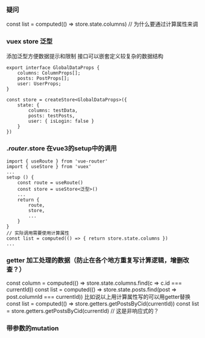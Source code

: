 
### 疑问
const list = computed(() => store.state.columns) // 为什么要通过计算属性来调

### vuex store 泛型
添加泛型方便数据提示和限制
接口可以嵌套定义较复杂的数据结构
```
export interface GlobalDataProps {
    columns: ColumnProps[];
    posts: PostProps[];
    user: UserProps;
}

const store = createStore<GlobalDataProps>({
    state: {
        columns: testData,
        posts: testPosts,
        user: { isLogin: false }
    }
})
```

### .$router .$store 在vue3的setup中的调用
```
import { useRoute } from 'vue-router'
import { useStore } from 'vuex'
...
setup () {
    const route = useRoute()
    const store = useStore<泛型>()
    ...
    return {
        route,
        store,
        ...
    }
}
// 实际调用需要使用计算属性
const list = computed(() => { return store.state.columns })
...
```

### getter 加工处理的数据（防止在各个地方重复写计算逻辑，增删改查？）
const column = computed(() => store.state.columns.find(c => c.id === currentId))
const list = computed(() => store.state.posts.find(post => post.columnId === currentId))
比如说以上用计算属性写的可以用getter替换
const list = computed(() => store.getters.getPostsByCid(currentId))
const list = store.getters.getPostsByCid(currentId) // 这是非响应式的？

### 带参数的mutation